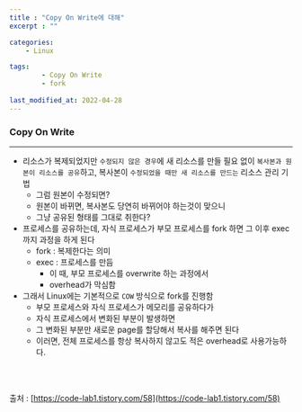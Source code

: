 ```yaml
---
title : "Copy On Write에 대해"
excerpt : ""

categories:
    - Linux

tags:
        - Copy On Write
        - fork
        
last_modified_at: 2022-04-28
---
```


### Copy On Write

---

- 리소스가 복제되었지만 `수정되지 않은 경우`에 새 리소스를 만들 필요 없이 `복사본과 원본이 리소스를 공유`하고, 복사본이 `수정되었을 때만 새 리소스를 만드는` 리소스 관리 기법
    - 그럼 원본이 수정되면?
    - 원본이 바뀌면, 복사본도 당연히 바뀌어야 하는것이 맞으니
    - 그냥 공유된 형태를 그대로 취한다?
- 프로세스를 공유하는데, 자식 프로세스가 부모 프로세스를 fork 하면 그 이후 exec 까지 과정을 하게 된다
    - fork : 복제한다는 의미
    - exec : 프로세스를 만듬
        - 이 때, 부모 프로세스를 overwrite 하는 과정에서
        - overhead가 막심함
- 그래서 Linux에는 기본적으로 `COW` 방식으로 fork를 진행함
    - 부모 프로세스와 자식 프로세스가 메모리를 공유하다가
    - 자식 프로세스에서 변화된 부분이 발생하면
    - 그 변화된 부분만 새로운 page를 할당해서 복사를 해주면 된다
    - 이러면, 전체 프로세스를 항상 복사하지 않고도 적은 overhead로 사용가능하다.

<br/><br/>

출처 : [https://code-lab1.tistory.com/58](https://code-lab1.tistory.com/58)